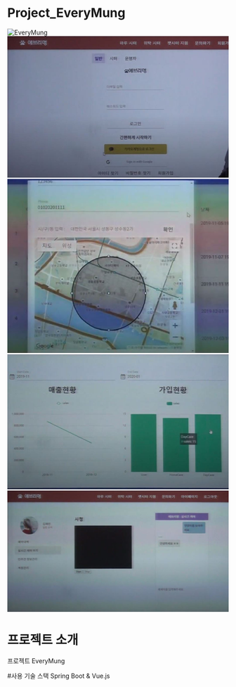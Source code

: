 # Project_EveryMung
![EveryMung](https://user-images.githubusercontent.com/51103479/81196249-c603fc00-8ff9-11ea-9611-82a1d96afa2e.png)
![loginForm.jpg](./img/loginForm.jpg)
![googleMap.jpg](./img/googleMap.jpg)
![chart.jpg](./img/chart.jpg)
![avCH.jpg](./img/avCH.jpg)

# 프로젝트 소개
프로젝트 EveryMung

#사용 기술 스택
Spring Boot & Vue.js
